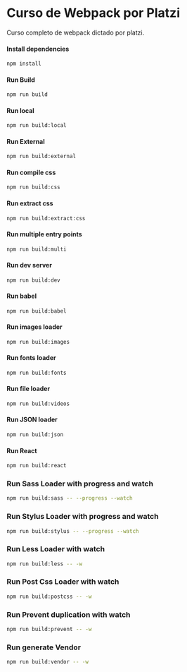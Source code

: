 # Curso de Webpack por Platzi
Curso completo de webpack dictado por platzi.

#### Install dependencies
```sh
npm install
```
#### Run Build
```sh
npm run build
```
#### Run local
```sh
npm run build:local
```
#### Run External
```sh
npm run build:external
```
#### Run compile css
```sh
npm run build:css
```
#### Run extract css
```sh
npm run build:extract:css
```
#### Run multiple entry points
```sh
npm run build:multi
```
#### Run dev server
```sh
npm run build:dev
```
#### Run babel
```sh
npm run build:babel
```
#### Run images loader
```sh
npm run build:images
```
#### Run fonts loader
```sh
npm run build:fonts
```
#### Run file loader
```sh
npm run build:videos
```
#### Run JSON loader
```sh
npm run build:json
```
#### Run React
```sh
npm run build:react
```
### Run Sass Loader with progress and watch
```sh
npm run build:sass -- --progress --watch
```
### Run Stylus Loader with progress and watch
```sh
npm run build:stylus -- --progress --watch
```
### Run Less Loader with watch
```sh
npm run build:less -- -w
```
### Run Post Css Loader with watch
```sh
npm run build:postcss -- -w
```
### Run Prevent duplication with watch
```sh
npm run build:prevent -- -w
```
### Run generate Vendor
```sh
npm run build:vendor -- -w
```